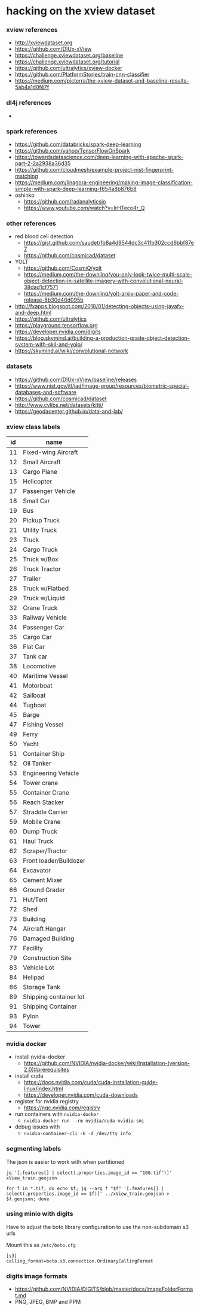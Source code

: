 hacking on the xview dataset
===


### xview references
- http://xviewdataset.org
- https://github.com/DIUx-xView
- https://challenge.xviewdataset.org/baseline
- https://challenge.xviewdataset.org/tutorial
- https://github.com/ultralytics/xview-docker
- https://github.com/PlatformStories/train-cnn-classifier
- https://medium.com/picterra/the-xview-dataset-and-baseline-results-5ab4a1d0f47f

### dl4j references
- 

### spark references
- https://github.com/databricks/spark-deep-learning
- https://github.com/yahoo/TensorFlowOnSpark
- https://towardsdatascience.com/deep-learning-with-apache-spark-part-2-2a2938a36d35
- https://github.com/cloudmesh/example-project-nist-fingerprint-matching
- https://medium.com/linagora-engineering/making-image-classification-simple-with-spark-deep-learning-f654a8b876b8
- oshinko
  - https://github.com/radanalyticsio
  - https://www.youtube.com/watch?v=IrHTeco4r_Q

### other references
- red blood cell detection
  - https://gist.github.com/saudet/fb8a4d9544dc3c411b302ccd6bbf87e7
  - https://github.com/cosmicad/dataset
- YOLT
  - https://github.com/CosmiQ/yolt
  - https://medium.com/the-downlinq/you-only-look-twice-multi-scale-object-detection-in-satellite-imagery-with-convolutional-neural-38dad1cf7571
  - https://medium.com/the-downlinq/yolt-arxiv-paper-and-code-release-8b30d40d095b
- http://fxapps.blogspot.com/2018/01/detecting-objects-using-javafx-and-deep.html
- https://github.com/ultralytics
- https://playground.tensorflow.org
- https://developer.nvidia.com/digits
- https://blog.skymind.ai/building-a-production-grade-object-detection-system-with-skil-and-yolo/
- https://skymind.ai/wiki/convolutional-network

### datasets
- https://github.com/DIUx-xView/baseline/releases
- https://www.nist.gov/itl/iad/image-group/resources/biometric-special-databases-and-software
- https://github.com/cosmicad/dataset
- http://www.cvlibs.net/datasets/kitti/
- https://geodacenter.github.io/data-and-lab/

### xview class labels

|id|name|
|---|---|
|11|Fixed-wing Aircraft|
|12|Small Aircraft|
|13|Cargo Plane|
|15|Helicopter|
|17|Passenger Vehicle|
|18|Small Car|
|19|Bus|
|20|Pickup Truck|
|21|Utility Truck|
|23|Truck|
|24|Cargo Truck|
|25|Truck w/Box|
|26|Truck Tractor|
|27|Trailer|
|28|Truck w/Flatbed|
|29|Truck w/Liquid|
|32|Crane Truck|
|33|Railway Vehicle|
|34|Passenger Car|
|35|Cargo Car|
|36|Flat Car|
|37|Tank car|
|38|Locomotive|
|40|Maritime Vessel|
|41|Motorboat|
|42|Sailboat|
|44|Tugboat|
|45|Barge|
|47|Fishing Vessel|
|49|Ferry|
|50|Yacht|
|51|Container Ship|
|52|Oil Tanker|
|53|Engineering Vehicle|
|54|Tower crane|
|55|Container Crane|
|56|Reach Stacker|
|57|Straddle Carrier|
|59|Mobile Crane|
|60|Dump Truck|
|61|Haul Truck|
|62|Scraper/Tractor|
|63|Front loader/Bulldozer|
|64|Excavator|
|65|Cement Mixer|
|66|Ground Grader|
|71|Hut/Tent|
|72|Shed|
|73|Building|
|74|Aircraft Hangar|
|76|Damaged Building|
|77|Facility|
|79|Construction Site|
|83|Vehicle Lot|
|84|Helipad|
|86|Storage Tank|
|89|Shipping container lot|
|91|Shipping Container|
|93|Pylon|
|94|Tower|

### nvidia docker
- install nvidia-docker
  - https://github.com/NVIDIA/nvidia-docker/wiki/Installation-(version-2.0)#prerequisites
- install cuda
  - https://docs.nvidia.com/cuda/cuda-installation-guide-linux/index.html
  - https://developer.nvidia.com/cuda-downloads
- register for nvidia registry
  - https://ngc.nvidia.com/registry
- run containers with `nvidia-docker`
  - `nvidia-docker run --rm nvidia/cuda nvidia-smi`
- debug issues with
  - `nvidia-container-cli -k -d /dev/tty info`

### segmenting labels

The json is easier to work with when partitioned

`jq '[.features[] | select(.properties.image_id == "100.tif")]' xView_train.geojson`

`for f in *.tif; do echo $f; jq --arg f "$f" '[.features[] | select(.properties.image_id == $f)]' ../xView_train.geojson > $f.geojson; done`

### using minio with digits

Have to adjust the boto library configuration to use the non-subdomain s3 urls

Mount this as `/etc/boto.cfg`

``` 
[s3]
calling_format=boto.s3.connection.OrdinaryCallingFormat
```

### digits image formats

- https://github.com/NVIDIA/DIGITS/blob/master/docs/ImageFolderFormat.md
- PNG, JPEG, BMP and PPM
